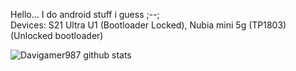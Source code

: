 Hello...
I do android stuff i guess ;--;<br />
Devices: S21 Ultra U1 (Bootloader Locked), Nubia mini 5g (TP1803) (Unlocked bootloader)

![Davigamer987 github stats](https://github-readme-stats.vercel.app/api?username=davigamer987&show_icons=true&theme=nord&hide_border=true)
